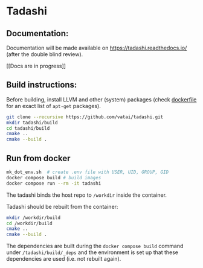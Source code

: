 # Tadashi

## Documentation:

Documentation will be made available on https://tadashi.readthedocs.io/ (after the double blind review).

[[Docs are in progress]]


## Build instructions:

Before building, install LLVM and other (system) packages (check [dockerfile](docker/tadashi.dockerfile) for an exact list of `apt-get` packages).

```bash
git clone --recursive https://github.com/vatai/tadashi.git
mkdir tadashi/build
cd tadashi/build
cmake ..
cmake --build .
```

## Run from docker

```bash
mk_dot_env.sh  # create .env file with USER, UID, GROUP, GID
docker compose build # build images
docker compose run --rm -it tadashi
```

The tadashi binds the host repo to `/workdir` inside the
container.

Tadashi should be rebuilt from the container:
```bash
mkdir /workdir/build
cd /workdir/build
cmake ..
cmake --build .
```
The dependencies are built
during the `docker compose build` command under `/tadashi/build/_deps`
and the environment is set up that these dependencies are used
(i.e. not rebuilt again).
